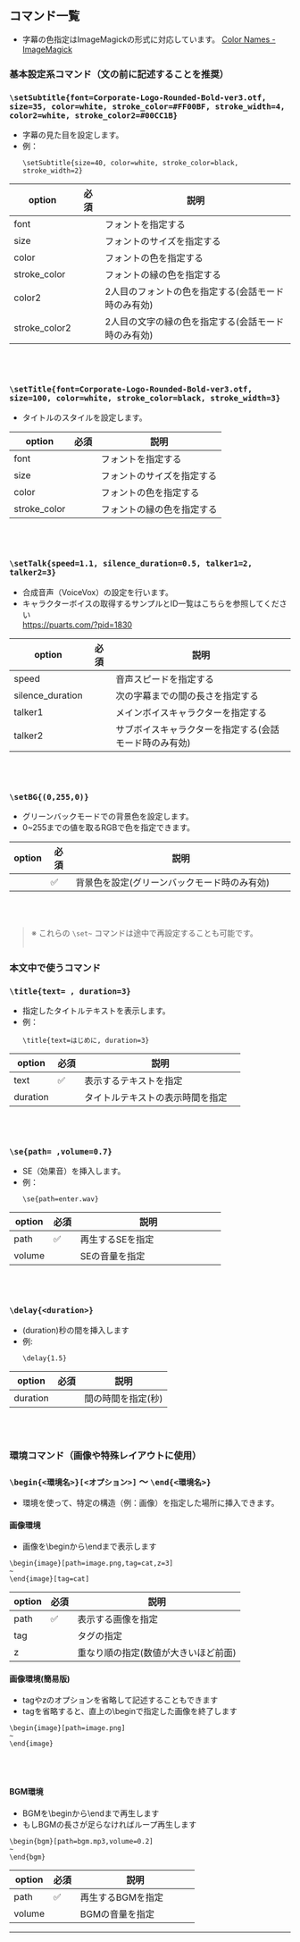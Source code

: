 ## コマンド一覧
- 字幕の色指定はImageMagickの形式に対応しています。
[Color Names - ImageMagick](https://imagemagick.org/script/color.php)

### 基本設定系コマンド（文の前に記述することを推奨）

### `\setSubtitle{font=Corporate-Logo-Rounded-Bold-ver3.otf, size=35, color=white, stroke_color=#FF00BF, stroke_width=4, color2=white, stroke_color2=#00CC1B}`

- 字幕の見た目を設定します。
- 例：  
  ```text
  \setSubtitle{size=40, color=white, stroke_color=black, stroke_width=2}
  ```
| option         | 必須 | 説明                                                         |
| -------------- | ---- | ------------------------------------------------------------ |
| font           |      | フォントを指定する                                           |
| size           |      | フォントのサイズを指定する                                   |
| color          |      | フォントの色を指定する                                       |
| stroke_color   |      | フォントの縁の色を指定する                                       |
| color2         |      | 2人目のフォントの色を指定する(会話モード時のみ有効)          |
| stroke_color2  |      | 2人目の文字の縁の色を指定する(会話モード時のみ有効)          |

<br><br>


### `\setTitle{font=Corporate-Logo-Rounded-Bold-ver3.otf, size=100, color=white, stroke_color=black, stroke_width=3}`

- タイトルのスタイルを設定します。

| option       | 必須 | 説明                       |
| ------------ | ---- | -------------------------- |
| font           |      | フォントを指定する       |
| size         |      | フォントのサイズを指定する |
| color        |      | フォントの色を指定する     |
| stroke_color |      | フォントの縁の色を指定する     |

<br><br>


### `\setTalk{speed=1.1, silence_duration=0.5, talker1=2, talker2=3}`

- 合成音声（VoiceVox）の設定を行います。
- キャラクターボイスの取得するサンプルとID一覧はこちらを参照してください  
    https://puarts.com/?pid=1830

| option           | 必須 | 説明                                         |
| ---------------- | ---- | -------------------------------------------- |
| speed            |      | 音声スピードを指定する                       |
| silence_duration |      | 次の字幕までの間の長さを指定する             |
| talker1          |      | メインボイスキャラクターを指定する           |
| talker2          |      | サブボイスキャラクターを指定する(会話モード時のみ有効) |

<br><br>


### `\setBG{(0,255,0)}`
- グリーンバックモードでの背景色を設定します。
- 0~255までの値を取るRGBで色を指定できます。

| option   | 必須 | 説明                                 |
| -------- | ---- | ------------------------------------ |
| 　　     | ✅  | 背景色を設定(グリーンバックモード時のみ有効)　　　　　　     |

<br><br>

> ※ これらの `\set~` コマンドは途中で再設定することも可能です。
<br><br>


### 本文中で使うコマンド

### `\title{text= , duration=3}`

- 指定したタイトルテキストを表示します。
- 例：  
  ```text
  \title{text=はじめに, duration=3}
  ```
| option   | 必須 | 説明                                 |
| -------- | ---- | ------------------------------------ |
| text     | ✅  | 表示するテキストを指定　　　　　　     |
| duration | 　   | タイトルテキストの表示時間を指定     |

<br><br>


### `\se{path= ,volume=0.7}`

- SE（効果音）を挿入します。
- 例：  
  ```text
  \se{path=enter.wav}
  ```
| option | 必須 | 説明                           |
| ------ | ---- | ------------------------------ |
| path    | ✅  | 再生するSEを指定　　　　　　　 |
| volume | 　   | SEの音量を指定 |

<br><br>


### `\delay{<duration>}`

- (duration)秒の間を挿入します
- 例:
  ```text
  \delay{1.5}
  ```

| option   | 必須 | 説明                 |
| -------- | ---- | -------------------- |
| duration | 　   | 間の時間を指定(秒)     |

<br><br>


### 環境コマンド（画像や特殊レイアウトに使用）

### `\begin{<環境名>}[<オプション>]` ～ `\end{<環境名>}`

- 環境を使って、特定の構造（例：画像）を指定した場所に挿入できます。

#### 画像環境
- 画像を\beginから\endまで表示します
```text
\begin{image}[path=image.png,tag=cat,z=3]
~
\end{image}[tag=cat]
```

| option | 必須 | 説明                           |
| ------ | ---- | ------------------------------ |
| path    | ✅  | 表示する画像を指定　　　　　　　 |
| tag    |      | タグの指定                     |
| z      |      | 重なり順の指定(数値が大きいほど前面) |

#### 画像環境(簡易版)
- tagやzのオプションを省略して記述することもできます
- tagを省略すると、直上の\beginで指定した画像を終了します
```text
\begin{image}[path=image.png]
~
\end{image}
```
<br><br>


#### BGM環境
- BGMを\beginから\endまで再生します
- もしBGMの長さが足らなければループ再生します
```text
\begin{bgm}[path=bgm.mp3,volume=0.2]
~
\end{bgm}
```

| option | 必須 | 説明                 |
| ------ | ---- | -------------------- |
| path    | ✅  | 再生するBGMを指定　　　 |
| volume | 　   | BGMの音量を指定 |

---
